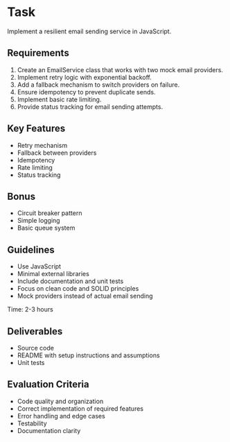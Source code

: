 # Task

Implement a resilient email sending service in JavaScript.

## Requirements

1. Create an EmailService class that works with two mock email providers.
2. Implement retry logic with exponential backoff.
3. Add a fallback mechanism to switch providers on failure.
4. Ensure idempotency to prevent duplicate sends.
5. Implement basic rate limiting.
6. Provide status tracking for email sending attempts.

## Key Features

- Retry mechanism
- Fallback between providers
- Idempotency
- Rate limiting
- Status tracking

## Bonus

- Circuit breaker pattern
- Simple logging
- Basic queue system

## Guidelines

- Use JavaScript
- Minimal external libraries
- Include documentation and unit tests
- Focus on clean code and SOLID principles
- Mock providers instead of actual email sending

Time: 2-3 hours

## Deliverables

- Source code
- README with setup instructions and assumptions
- Unit tests

## Evaluation Criteria

- Code quality and organization
- Correct implementation of required features
- Error handling and edge cases
- Testability
- Documentation clarity
